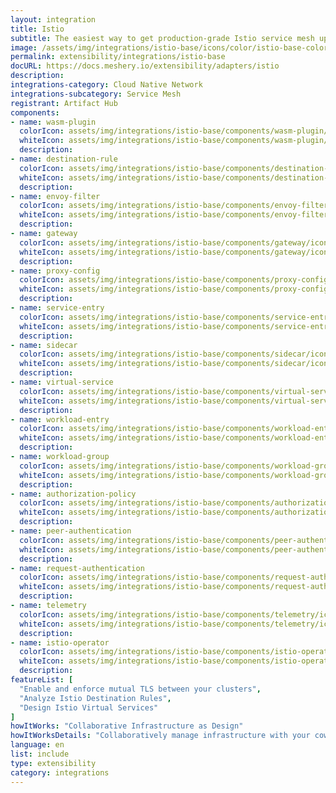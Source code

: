 ```yaml
---
layout: integration
title: Istio
subtitle: The easiest way to get production-grade Istio service mesh up and running
image: /assets/img/integrations/istio-base/icons/color/istio-base-color.svg
permalink: extensibility/integrations/istio-base
docURL: https://docs.meshery.io/extensibility/adapters/istio
description: 
integrations-category: Cloud Native Network
integrations-subcategory: Service Mesh
registrant: Artifact Hub
components: 
- name: wasm-plugin
  colorIcon: assets/img/integrations/istio-base/components/wasm-plugin/icons/color/wasm-plugin-color.svg
  whiteIcon: assets/img/integrations/istio-base/components/wasm-plugin/icons/white/wasm-plugin-white.svg
  description: 
- name: destination-rule
  colorIcon: assets/img/integrations/istio-base/components/destination-rule/icons/color/destination-rule-color.svg
  whiteIcon: assets/img/integrations/istio-base/components/destination-rule/icons/white/destination-rule-white.svg
  description: 
- name: envoy-filter
  colorIcon: assets/img/integrations/istio-base/components/envoy-filter/icons/color/envoy-filter-color.svg
  whiteIcon: assets/img/integrations/istio-base/components/envoy-filter/icons/white/envoy-filter-white.svg
  description: 
- name: gateway
  colorIcon: assets/img/integrations/istio-base/components/gateway/icons/color/gateway-color.svg
  whiteIcon: assets/img/integrations/istio-base/components/gateway/icons/white/gateway-white.svg
  description: 
- name: proxy-config
  colorIcon: assets/img/integrations/istio-base/components/proxy-config/icons/color/proxy-config-color.svg
  whiteIcon: assets/img/integrations/istio-base/components/proxy-config/icons/white/proxy-config-white.svg
  description: 
- name: service-entry
  colorIcon: assets/img/integrations/istio-base/components/service-entry/icons/color/service-entry-color.svg
  whiteIcon: assets/img/integrations/istio-base/components/service-entry/icons/white/service-entry-white.svg
  description: 
- name: sidecar
  colorIcon: assets/img/integrations/istio-base/components/sidecar/icons/color/sidecar-color.svg
  whiteIcon: assets/img/integrations/istio-base/components/sidecar/icons/white/sidecar-white.svg
  description: 
- name: virtual-service
  colorIcon: assets/img/integrations/istio-base/components/virtual-service/icons/color/virtual-service-color.svg
  whiteIcon: assets/img/integrations/istio-base/components/virtual-service/icons/white/virtual-service-white.svg
  description: 
- name: workload-entry
  colorIcon: assets/img/integrations/istio-base/components/workload-entry/icons/color/workload-entry-color.svg
  whiteIcon: assets/img/integrations/istio-base/components/workload-entry/icons/white/workload-entry-white.svg
  description: 
- name: workload-group
  colorIcon: assets/img/integrations/istio-base/components/workload-group/icons/color/workload-group-color.svg
  whiteIcon: assets/img/integrations/istio-base/components/workload-group/icons/white/workload-group-white.svg
  description: 
- name: authorization-policy
  colorIcon: assets/img/integrations/istio-base/components/authorization-policy/icons/color/authorization-policy-color.svg
  whiteIcon: assets/img/integrations/istio-base/components/authorization-policy/icons/white/authorization-policy-white.svg
  description: 
- name: peer-authentication
  colorIcon: assets/img/integrations/istio-base/components/peer-authentication/icons/color/peer-authentication-color.svg
  whiteIcon: assets/img/integrations/istio-base/components/peer-authentication/icons/white/peer-authentication-white.svg
  description: 
- name: request-authentication
  colorIcon: assets/img/integrations/istio-base/components/request-authentication/icons/color/request-authentication-color.svg
  whiteIcon: assets/img/integrations/istio-base/components/request-authentication/icons/white/request-authentication-white.svg
  description: 
- name: telemetry
  colorIcon: assets/img/integrations/istio-base/components/telemetry/icons/color/telemetry-color.svg
  whiteIcon: assets/img/integrations/istio-base/components/telemetry/icons/white/telemetry-white.svg
  description: 
- name: istio-operator
  colorIcon: assets/img/integrations/istio-base/components/istio-operator/icons/color/istio-operator-color.svg
  whiteIcon: assets/img/integrations/istio-base/components/istio-operator/icons/white/istio-operator-white.svg
  description: 
featureList: [
  "Enable and enforce mutual TLS between your clusters",
  "Analyze Istio Destination Rules",
  "Design Istio Virtual Services"
]
howItWorks: "Collaborative Infrastructure as Design"
howItWorksDetails: "Collaboratively manage infrastructure with your coworkers synchronously sharing the same designs."
language: en
list: include
type: extensibility
category: integrations
---
```

